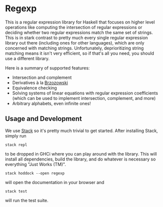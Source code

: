 # Regexp

This is a regular expression library for Haskell that focuses on higher level
operations like computing the intersection of regular expressions or deciding
whether two regular expressions match the same set of strings. This is in stark
contrast to pretty much every single regular expression library out there (including
ones for other languages), which are only concerned with matching strings. Unfortunately,
deprioritizing string matching means it isn't very efficient, so if that's all you need,
you should use a different library.

Here is a summary of supported features:
* Intersection and complement
* Derivatives à la [Brzozowski](https://en.wikipedia.org/wiki/Brzozowski_derivative)
* Equivalence checking
* Solving systems of linear equations with regular expression coefficients
  (which can be used to implement intersection, complement, and more)
* Arbitrary alphabets, even infinite ones!


## Usage and Development

We use [Stack](https://docs.haskellstack.org) so it's pretty much
trivial to get started. After installing Stack, simply run
```shell
stack repl
```
to be dropped in GHCi where you can play around with the library. This will
install all dependencies, build the library, and do whatever is necessary so
everything "Just Works (TM)".
```shell
stack hoddock --open regexp
```
will open the documentation in your browser and
```shell
stack test
```
will run the test suite.
